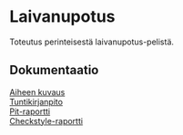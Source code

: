 # Laivanupotus
Toteutus perinteisestä laivanupotus-pelistä.
## Dokumentaatio
[Aiheen kuvaus](dokumentaatio/aiheenKuvausJaRakenne.md)  
[Tuntikirjanpito](dokumentaatio/tuntikirjanpito.md)  
[Pit-raportti](https://htmlpreview.github.io/?https://github.com/vaisanem/Laivanupotus/blob/master/dokumentaatio/pit/201702172208/index.html)  
[Checkstyle-raportti](https://htmlpreview.github.io/?https://github.com/vaisanem/Laivanupotus/blob/master/dokumentaatio/checkstyle/checkstyle.html)

